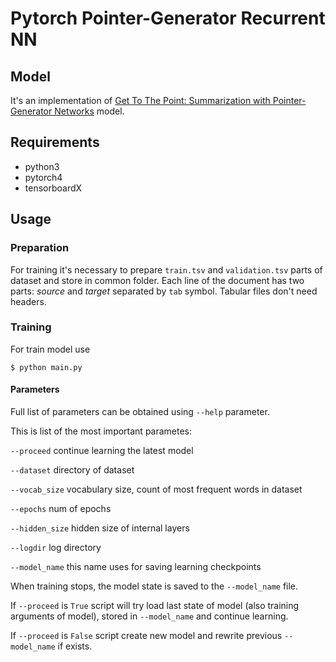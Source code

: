 # Pytorch Pointer-Generator Recurrent NN
## Model
It's an implementation of [Get To The Point: Summarization with Pointer-Generator Networks](https://arxiv.org/abs/1704.04368) model.
## Requirements
* python3
* pytorch4
* tensorboardX

## Usage
### Preparation
For training it's necessary to prepare `train.tsv` and `validation.tsv` parts of dataset and store in common folder. Each line of the document has two parts: *source* and  *target* separated by `tab` symbol. Tabular files don't need headers.
### Training
For train model use
```
$ python main.py
```
#### Parameters
Full list of parameters can be obtained using `--help` parameter.

This is list of the most important parametes:

`--proceed` continue learning the latest model

`--dataset` directory of dataset

`--vocab_size` vocabulary size, count of most frequent words in dataset

`--epochs` num of epochs

`--hidden_size` hidden size of internal layers

`--logdir` log directory

`--model_name` this name uses for saving learning checkpoints

When training stops, the model state is saved to the `--model_name` file.

If `--proceed` is `True` script will try load last state of model (also training arguments of model), stored in `--model_name` and continue learning.

If `--proceed` is `False` script create new model and rewrite previous `--model_name` if exists.